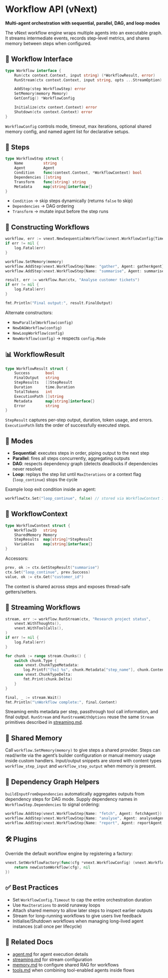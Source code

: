 # Workflow API (vNext)

**Multi-agent orchestration with sequential, parallel, DAG, and loop modes**

The vNext workflow engine wraps multiple agents into an executable graph. It streams intermediate events, records step-level metrics, and shares memory between steps when configured.

## 🔑 Workflow Interface

```go
type Workflow interface {
    Run(ctx context.Context, input string) (*WorkflowResult, error)
    RunStream(ctx context.Context, input string, opts ...StreamOption) (Stream, error)

    AddStep(step WorkflowStep) error
    SetMemory(memory Memory)
    GetConfig() *WorkflowConfig

    Initialize(ctx context.Context) error
    Shutdown(ctx context.Context) error
}
```

`WorkflowConfig` controls mode, timeout, max iterations, optional shared memory config, and named agent list for declarative setups.

## 🧱 Steps

```go
type WorkflowStep struct {
    Name         string
    Agent        Agent
    Condition    func(context.Context, *WorkflowContext) bool
    Dependencies []string
    Transform    func(string) string
    Metadata     map[string]interface{}
}
```

- `Condition` → skip steps dynamically (returns `false` to skip)
- `Dependencies` → DAG ordering
- `Transform` → mutate input before the step runs

## 🚀 Constructing Workflows

```go
workflow, err := vnext.NewSequentialWorkflow(&vnext.WorkflowConfig{Timeout: 2 * time.Minute})
if err != nil {
    log.Fatal(err)
}

workflow.SetMemory(memory)
workflow.AddStep(vnext.WorkflowStep{Name: "gather", Agent: gatherAgent})
workflow.AddStep(vnext.WorkflowStep{Name: "summarise", Agent: summariseAgent})

result, err := workflow.Run(ctx, "Analyse customer tickets")
if err != nil {
    log.Fatal(err)
}

fmt.Println("Final output:", result.FinalOutput)
```

Alternate constructors:

- `NewParallelWorkflow(config)`
- `NewDAGWorkflow(config)`
- `NewLoopWorkflow(config)`
- `NewWorkflow(config)` → respects `config.Mode`

## 📊 WorkflowResult

```go
type WorkflowResult struct {
    Success       bool
    FinalOutput   string
    StepResults   []StepResult
    Duration      time.Duration
    TotalTokens   int
    ExecutionPath []string
    Metadata      map[string]interface{}
    Error         string
}
```

`StepResult` captures per-step output, duration, token usage, and errors. `ExecutionPath` lists the order of successfully executed steps.

## 🔁 Modes

- **Sequential**: executes steps in order, piping output to the next step
- **Parallel**: fires all steps concurrently, aggregating outputs
- **DAG**: respects dependency graph (detects deadlocks if dependencies never resolve)
- **Loop**: replays the step list until `MaxIterations` or a context flag (`loop_continue`) stops the cycle

Example loop exit condition inside an agent:

```go
workflowCtx.Set("loop_continue", false) // stored via WorkflowContext in custom logic
```

## 🧠 WorkflowContext

```go
type WorkflowContext struct {
    WorkflowID   string
    SharedMemory Memory
    StepResults  map[string]*StepResult
    Variables    map[string]interface{}
}
```

Accessors:

```go
prev, ok := ctx.GetStepResult("summarise")
ctx.Set("loop_continue", prev.Success)
value, ok := ctx.Get("customer_id")
```

The context is shared across steps and exposes thread-safe getters/setters.

## 🌊 Streaming Workflows

```go
stream, err := workflow.RunStream(ctx, "Research project status",
    vnext.WithThoughts(),
    vnext.WithToolCalls(),
)
if err != nil {
    log.Fatal(err)
}

for chunk := range stream.Chunks() {
    switch chunk.Type {
    case vnext.ChunkTypeMetadata:
        log.Printf("[%s] %s", chunk.Metadata["step_name"], chunk.Content)
    case vnext.ChunkTypeDelta:
        fmt.Print(chunk.Delta)
    }
}

final, _ := stream.Wait()
fmt.Println("\nWorkflow complete:", final.Content)
```

Streaming emits metadata per step, passthrough tool call information, and final output. `RunStream` and `RunStreamWithOptions` reuse the same `Stream` primitives described in [streaming.md](streaming.md).

## 🧮 Shared Memory

Call `workflow.SetMemory(memory)` to give steps a shared provider. Steps can read/write via the agent’s builder configuration or manual memory usage inside custom handlers. Input/output snippets are stored with content types `workflow_step_input` and `workflow_step_output` when memory is present.

## 🧩 Dependency Graph Helpers

`buildInputFromDependencies` automatically aggregates outputs from dependency steps for DAG mode. Supply dependency names in `WorkflowStep.Dependencies` to signal ordering:

```go
workflow.AddStep(vnext.WorkflowStep{Name: "fetch", Agent: fetchAgent})
workflow.AddStep(vnext.WorkflowStep{Name: "analyse", Agent: analyseAgent, Dependencies: []string{"fetch"}})
workflow.AddStep(vnext.WorkflowStep{Name: "report", Agent: reportAgent, Dependencies: []string{"analyse"}})
```

## 🛠 Plugins

Override the default workflow engine by registering a factory:

```go
vnext.SetWorkflowFactory(func(cfg *vnext.WorkflowConfig) (vnext.Workflow, error) {
    return newCustomWorkflow(cfg), nil
})
```

## ✅ Best Practices

- Set `WorkflowConfig.Timeout` to cap the entire orchestration duration
- Use `MaxIterations` to avoid runaway loops
- Attach shared memory to allow later steps to inspect earlier outputs
- Stream for long-running workflows to give users live feedback
- Initialise/Shutdown workflows when managing long-lived agent instances (call once per lifecycle)

## 🔗 Related Docs

- [agent.md](agent.md) for agent execution details
- [streaming.md](streaming.md) for stream configuration
- [memory.md](memory.md) to configure shared RAG for workflows
- [tools.md](tools.md) when combining tool-enabled agents inside flows
